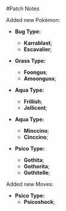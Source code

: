 #Patch Notes

Added new Pokèmon:
 - **Bug Type:**
   - **Karrablast**;
   - **Escavalier**;

 - **Grass Type:**
   - **Foongus**;
   - **Amoonguss**;

 - **Aqua Type:**
   - **Frillish**;
   - **Jellicent**;

 - **Aqua Type:**
   - **Minccino**;
   - **Cinccino**;

 - **Psico Type:**
   - **Gothita**;
   - **Gothorita**;
   - **Gothitelle**;

Added new Moves:
 - **Psico Type:**
   - **Psicoshock**;